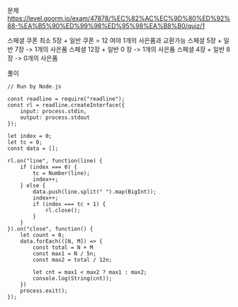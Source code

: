 문제
https://level.goorm.io/exam/47878/%EC%82%AC%EC%9D%80%ED%92%88-%EA%B5%90%ED%99%98%ED%95%98%EA%B8%B0/quiz/1


스페셜 쿠폰 최소 5장 + 일반 쿠폰 = 12 여야 1개의 사은품과 교환가능
스페셜 5장 + 일반 7장 -> 1개의 사은품
스페셜 12장 + 일반 0 장 -> 1개의 사은품
스페셜 4장 + 일반 8장 -> 0개의 사은품

풀이
```
// Run by Node.js

const readline = require("readline");
const rl = readline.createInterface({
	input: process.stdin,
	output: process.stdout
});

let index = 0;
let tc = 0;
const data = [];

rl.on("line", function(line) {
	if (index === 0) {
		tc = Number(line);
		index++;
	} else {
		data.push(line.split(" ").map(BigInt));
		index++;  
		if (index === tc + 1) {
			rl.close();
		}
	}
}).on("close", function() {
	let count = 0;
	data.forEach(([N, M]) => {		
		const total = N + M
		const max1 = N / 5n;
		const max2 = total / 12n;
		
		let cnt = max1 < max2 ? max1 : max2;
		console.log(String(cnt));
	})
	process.exit();
});
```